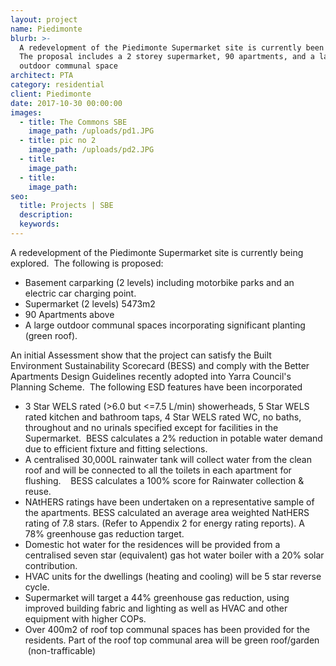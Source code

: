 ```yaml
---
layout: project
name: Piedimonte
blurb: >-
  A redevelopment of the Piedimonte Supermarket site is currently been explored.
  The proposal includes a 2 storey supermarket, 90 apartments, and a large
  outdoor communal space
architect: PTA
category: residential
client: Piedimonte
date: 2017-10-30 00:00:00
images:
  - title: The Commons SBE
    image_path: /uploads/pd1.JPG
  - title: pic no 2
    image_path: /uploads/pd2.JPG
  - title:
    image_path:
  - title:
    image_path:
seo:
  title: Projects | SBE
  description:
  keywords:
---
```



A redevelopment of the Piedimonte Supermarket site is currently being explored.  The following is proposed:

* Basement carparking (2 levels) including motorbike parks and an electric car charging point.
* Supermarket (2 levels) 5473m2
* 90 Apartments above
* A large outdoor communal spaces incorporating significant planting (green roof).

An initial Assessment show that the project can satisfy the Built Environment Sustainability Scorecard (BESS) and comply with the Better Apartments Design Guidelines recently adopted into Yarra Council's Planning Scheme.  The following ESD features have been incorporated

* 3 Star WELS rated (&gt;6.0 but &lt;=7.5 L/min) showerheads, 5 Star WELS rated kitchen and bathroom taps, 4 Star WELS rated WC, no baths, throughout and no urinals specified except for facilities in the Supermarket.  BESS calculates a 2% reduction in potable water demand due to efficient fixture and fitting selections.
* A centralised 30,000L rainwater tank will collect water from the clean roof and will be connected to all the toilets in each apartment for flushing.    BESS calculates a 100% score for Rainwater collection & reuse.
* NAtHERS ratings have been undertaken on a representative sample of the apartments. BESS calculated an average area weighted NatHERS rating of 7.8 stars. (Refer to Appendix 2 for energy rating reports). A 78% greenhouse gas reduction target.
* Domestic hot water for the residences will be provided from a centralised seven star (equivalent) gas hot water boiler with a 20% solar contribution.
* HVAC units for the dwellings (heating and cooling) will be 5 star reverse cycle.
* Supermarket will target a 44% greenhouse gas reduction, using improved building fabric and lighting as well as HVAC and other equipment with higher COPs.
* Over 400m2 of roof top communal spaces has been provided for the residents. Part of the roof top communal area will be green roof/garden  (non-trafficable)